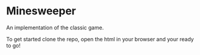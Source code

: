 # Minesweeper
An implementation of the classic game.

To get started clone the repo, open the html in your browser and your ready to go!
